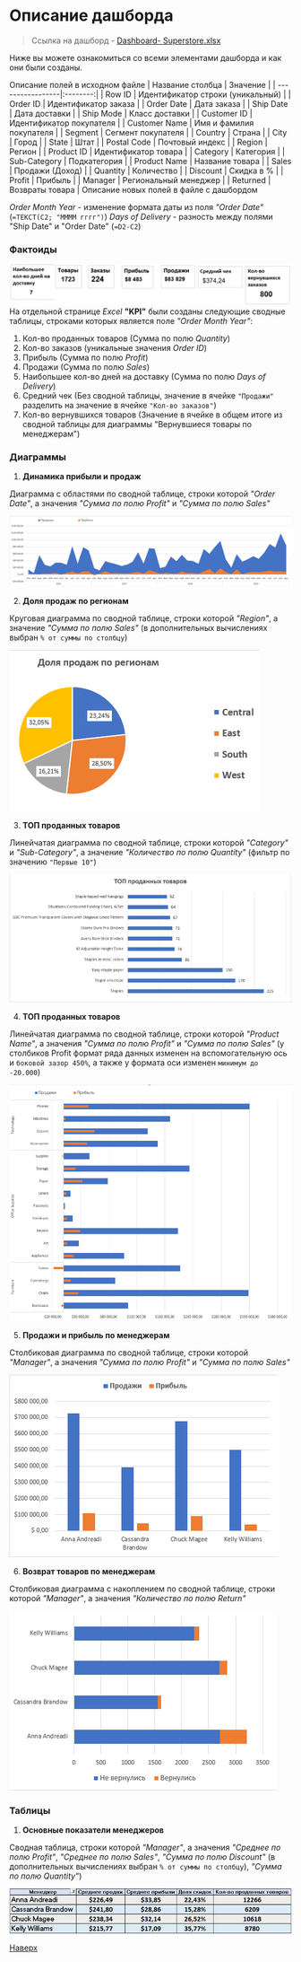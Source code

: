 <a id="up"></a>
# Описание дашборда
> Ссылка на дашборд - [Dashboard- Superstore.xlsx](https://github.com/sadokhin/DE-101/blob/main/Module%201/Dashboard-%20Superstore.xlsx)

Ниже вы можете ознакомиться со всеми элементами дашборда и как они были созданы.

Описание полей в исходном файле
| Название столбца | Значение |
| -----------------|:--------:|
| Row ID | Идентификатор строки (уникальный) |
| Order ID |	Идентификатор заказа |
| Order Date |	Дата заказа |
| Ship Date |	Дата доставки |
| Ship Mode |	Класс доставки |
| Customer ID |	Идентификатор покупателя |
| Customer Name |	Имя и фамилия покупателя |
| Segment |	Сегмент покупателя |
| Country |	Страна |
| City |	Город |
| State |	Штат |
| Postal Code |	Почтовый индекс |
| Region |	Регион |
| Product ID |	Идентификатор товара |
| Category |	Категория |
| Sub-Category |	Подкатегория |
| Product Name |	Название товара |
| Sales |	Продажи (Доход) |
| Quantity |	Количество |
| Discount |	Скидка в % |
| Profit |	Прибыль |
| Manager |	Региональный менеджер |
| Returned |	Возвраты товара |
Описание новых полей в файле с дашбордом

_Order Month Year_ - изменение формата даты из поля _"Order Date"_ (`=ТЕКСТ(C2; "ММММ гггг")`)
_Days of Delivery_ - разность между полями "Ship Date" и "Order Date" (`=D2-C2`)

### Фактоиды
![Фактоиды](https://github.com/sadokhin/DE-101/blob/c9e0b4d6e79d299f54505108d2d0a76a82d5b467/img/factoid.png)
На отдельной странице _Excel_ __"KPI"__ были созданы следующие сводные таблицы, строками которых является поле _"Order Month Year"_:
1. Кол-во проданных товаров (Сумма по полю _Quantity_)
2. Кол-во заказов (уникальные значения _Order ID_)
3. Прибыль (Сумма по полю _Profit_)
4. Продажи (Сумма по полю _Sales_)
5. Наибольшее кол-во дней на доставку (Сумма по полю _Days of Delivery_)
6. Средний чек (Без сводной таблицы, значение в ячейке `"Продажи"` разделить на значение в ячейке `"Кол-во заказов"`)
7. Кол-во вернувшихся товаров (Значение в ячейке в общем итоге из сводной таблицы для диаграммы "Вернувшиеся товары по менеджерам")

### Диаграммы

1. __Динамика прибыли и продаж__

Диаграмма с областями по сводной таблице, строки которой _"Order Date"_, а значения _"Сумма по полю Profit"_ и _"Сумма по полю Sales"_

![Profit](https://github.com/sadokhin/DE-101/blob/9afa5d0077224da091bc566d025d27b0e1d2c584/img/profitsales.png)

2. __Доля продаж по регионам__

Круговая диаграмма по сводной таблице, строки которой _"Region"_, а значение _"Сумма по полю Sales"_ (в дополнительных вычислениях выбран `% от суммы по столбцу`)

![salesRegion](https://github.com/sadokhin/DE-101/blob/9afa5d0077224da091bc566d025d27b0e1d2c584/img/salesregion.png)

3. __ТОП проданных товаров__

Линейчатая диаграмма по сводной таблице, строки которой _"Category"_ и _"Sub-Category"_, а значение _"Количество по полю Quantity"_ (фильтр по значению `"Первые 10"`)

![QuantityProducts](https://github.com/sadokhin/DE-101/blob/9afa5d0077224da091bc566d025d27b0e1d2c584/img/topproducts.png)

4. __ТОП проданных товаров__

Линейчатая диаграмма по сводной таблице, строки которой _"Product Name"_, а значения _"Сумма по полю Profit"_ и _"Сумма по полю Sales"_ (у столбиков Profit формат ряда данных изменен на вспомогательную ось и `боковой зазор 450%`, а также у формата оси изменен `минимум до -20.000`)

![ProfitCatedories](https://github.com/sadokhin/DE-101/blob/9afa5d0077224da091bc566d025d27b0e1d2c584/img/profitcategories.png)

5. __Продажи и прибыль по менеджерам__

Столбиковая диаграмма по сводной таблице, строки которой _"Manager"_, а значения _"Сумма по полю Profit"_ и _"Сумма по полю Sales"_

![ProfitManager](https://github.com/sadokhin/DE-101/blob/9afa5d0077224da091bc566d025d27b0e1d2c584/img/proftmanager.png)

6. __Возврат товаров по менеджерам__

Столбиковая диаграмма с накоплением по сводной таблице, строки которой _"Manager"_, а значения _"Количество по полю Return"_

![ProfitManager](https://github.com/sadokhin/DE-101/blob/9afa5d0077224da091bc566d025d27b0e1d2c584/img/returnmanager.png)

### Таблицы

1. __Основные показатели менеджеров__

Сводная таблица, строки которой _"Manager"_, а значения _"Среднее по полю Profit"_, _"Среднее по полю Sales"_, _"Сумма по полю Discount"_ (в дополнительных вычислениях выбран `% от суммы по столбцу`), _"Сумма по полю Quantity"_)

![ProfitManager](https://github.com/sadokhin/DE-101/blob/9afa5d0077224da091bc566d025d27b0e1d2c584/img/tablemanager.png)

[Наверх](#up)

